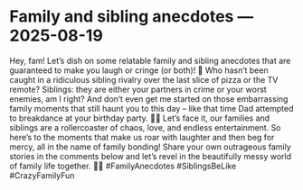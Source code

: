 # Family and sibling anecdotes — 2025-08-19

Hey, fam! Let’s dish on some relatable family and sibling anecdotes that are guaranteed to make you laugh or cringe (or both)! 🤣 Who hasn’t been caught in a ridiculous sibling rivalry over the last slice of pizza or the TV remote? Siblings: they are either your partners in crime or your worst enemies, am I right? And don’t even get me started on those embarrassing family moments that still haunt you to this day – like that time Dad attempted to breakdance at your birthday party. 🕺🏻 Let’s face it, our families and siblings are a rollercoaster of chaos, love, and endless entertainment. So here’s to the moments that make us roar with laughter and then beg for mercy, all in the name of family bonding! Share your own outrageous family stories in the comments below and let’s revel in the beautifully messy world of family life together. 🤪💖 #FamilyAnecdotes #SiblingsBeLike #CrazyFamilyFun